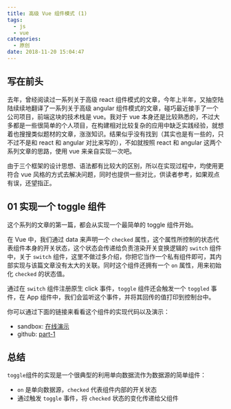 ```yaml
---
title: 高级 Vue 组件模式 (1)
tags:
  - js
  - vue
categories:
  - 原创
date: 2018-11-20 15:04:47
---
```


## 写在前头
去年，曾经阅读过一系列关于高级 react 组件模式的文章，今年上半年，又抽空陆陆续续地翻译了一系列关于高级 angular 组件模式的文章，碰巧最近接手了一个公司项目，前端这块的技术栈是 vue。我对于 vue 本身还是比较熟悉的，不过大多都是一些很简单的个人项目，在构建相对比较复杂的应用中缺乏实践经验，就想着也搜搜类似题材的文章，涨涨知识。结果似乎没有找到（其实也是有一些的，只不过不是和 react 和 angular 对比来写的），不如就按照 react 和 angular 这两个系列文章的思路，使用 vue 来亲自实现一次吧。

由于三个框架的设计思想、语法都有比较大的区别，所以在实现过程中，均使用更符合 vue 风格的方式去解决问题，同时也提供一些对比，供读者参考，如果观点有误，还望指正。

## 01 实现一个 toggle 组件
这个系列的文章的第一篇，都会从实现一个最简单的 toggle 组件开始。

在 Vue 中，我们通过 data 来声明一个 `checked` 属性，这个属性所控制的状态代表组件本身的开关状态，这个状态会传递给负责渲染开关变换逻辑的 `switch` 组件中，关于 `switch` 组件，这里不做过多介绍，你把它当作一个私有组件即可，其内部实现与该篇文章没有太大的关联。同时这个组件还拥有一个 `on` 属性，用来初始化 `checked` 的状态值。

通过在 `switch` 组件注册原生 click 事件，`toggle` 组件还会触发一个 `toggled` 事件，在 App 组件中，我们会监听这个事件，并将其回传的值打印到控制台中。

你可以通过下面的链接来看看这个组件的实现代码以及演示：
* sandbox: [在线演示](https://codesandbox.io/s/4qn23p43ww)
* github: [part-1](https://github.com/haoliangwu/advanced-vue-component-patterns/tree/part-1)

## 总结
`toggle`组件的实现是一个很典型的利用单向数据流作为数据源的简单组件：
* `on` 是单向数据源，`checked` 代表组件内部的开关状态
* 通过触发 `toggle` 事件，将 `checked` 状态的变化传递给父组件

